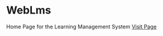 # WebLms
Home Page for the Learning Management System
<a href="https://bucket101020.s3.amazonaws.com/WebLMS.html">Visit Page</a>
